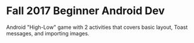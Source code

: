 # Fall 2017 Beginner Android Dev
Android "High-Low" game with 2 activities that covers basic layout, Toast messages, and importing images.  
